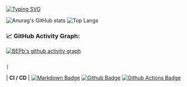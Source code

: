 <!--   my-ticker -->    
[![Typing SVG](https://readme-typing-svg.herokuapp.com?color=%2336BCF7&center=true&vCenter=true&width=600&lines=Hi+there+👋,+I+am+Hussain+hlhol;+Welcome+to+My+Profile!;Always+learning+new+things+;Scrapping,+Java,+flask)](https://git.io/typing-svg)


![Anurag's GitHub stats](https://github-readme-stats.vercel.app/api?username=hlhol&layout=compact&title_color=FFF&text_color=FFF&icon_color=FFF&bg_color=161b22&hide_border=true)         ![Top Langs](https://github-readme-stats.vercel.app/api/top-langs/?hide_border=true&username=hlhol&layout=compact&title_color=FFF&text_color=FFF&icon_color=FFF&bg_color=161b22&hide_border=true)

### 📈 GitHub Activity Graph:
[![BEPb's github activity graph](https://github-readme-activity-graph.cyclic.app/graph?username=hlhol&theme=github-compact)](https://github.com/BEPb/github-readme-activity-graph)


                                                                                     |
| **CI / CD**                                     | [![Markdown Badge](https://img.shields.io/badge/-Markdown-2088FF?style=flat&logo=Markdown&logoColor=white)](https://github.com/BEPb/BEPb) [![Github Badge](https://img.shields.io/badge/-Github%20-2088FF?style=flat&logo=Github&logoColor=white)](https://github.com/BEPb/BEPb) [![Github Actions Badge](https://img.shields.io/badge/-Git%20-2088FF?style=flat&logo=Git&logoColor=white)](https://github.com/BEPb/BEPb)                                                                                      
